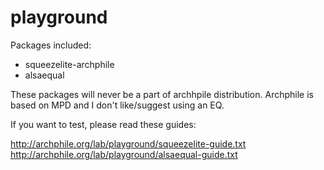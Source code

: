 playground
==========

Packages included:

- squeezelite-archphile
- alsaequal

These packages will never be a part of archhpile distribution. Archphile is based on MPD and I don't like/suggest using an EQ.


If you want to test, please read these guides:

http://archphile.org/lab/playground/squeezelite-guide.txt
http://archphile.org/lab/playground/alsaequal-guide.txt

